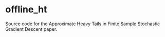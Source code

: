 # offline_ht
Source code for the Approximate Heavy Tails in Finite Sample Stochastic Gradient Descent paper.

